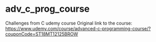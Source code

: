 # adv_c_prog_course
Challenges from C udemy course
Original link to the course:
https://www.udemy.com/course/advanced-c-programming-course/?couponCode=ST18MT12125BROW
